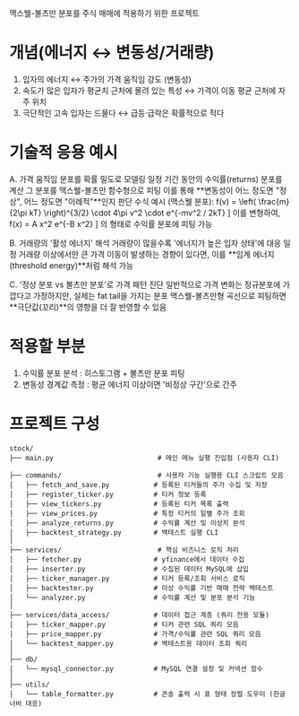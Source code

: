 맥스웰-볼츠만 분포를 주식 매매에 적용하기 위한 프로젝트

# 개념(에너지 ↔ 변동성/거래량)
 1. 입자의 에너지 ↔ 주가의 가격 움직임 강도 (변동성)
 2. 속도가 많은 입자가 평균치 근처에 몰려 있는 특성 ↔ 가격이 이동 평균 근처에 자주 위치
 3. 극단적인 고속 입자는 드물다 ↔ 급등·급락은 확률적으로 적다

# 기술적 응용 예시
A. 가격 움직임 분포를 확률 밀도로 모델링
  일정 기간 동안의 수익률(returns) 분포를 계산
  그 분포를 맥스웰-볼츠만 함수형으로 피팅
  이를 통해 **변동성이 어느 정도면 "정상", 어느 정도면 "이례적"**인지 판단
  수식 예시 (맥스웰 분포):
  f(v) = \left( \frac{m}{2\pi kT} \right)^{3/2} \cdot 4\pi v^2 \cdot e^{-mv^2 / 2kT}
  ]
  이를 변형하여,
  f(x) = A x^2 e^{-B x^2}
  ]
  의 형태로 수익률 분포에 피팅 가능

B. 거래량의 '활성 에너지' 해석
  거래량이 많을수록 '에너지가 높은 입자 상태'에 대응
  일정 거래량 이상에서만 큰 가격 이동이 발생하는 경향이 있다면, 이를 **임계 에너지(threshold energy)**처럼 해석 가능

C. '정상 분포 vs 볼츠만 분포'로 가격 패턴 진단
  일반적으로 가격 변화는 정규분포에 가깝다고 가정하지만, 실제는 fat tail을 가지는 분포
  맥스웰-볼츠만형 곡선으로 피팅하면 **극단값(꼬리)**의 영향을 더 잘 반영할 수 있음

# 적용할 부분
1. 수익률 분포 분석 : 히스토그램 + 볼츠만 분포 피팅
2. 변동성 경계값 측정 : 평균 에너지 이상이면 '비정상 구간'으로 간주

# 프로젝트 구성
```
stock/
├── main.py                          # 메인 메뉴 실행 진입점 (사용자 CLI)

├── commands/                        # 사용자 기능 실행용 CLI 스크립트 모음
│   ├── fetch_and_save.py           # 등록된 티커들의 주가 수집 및 저장
│   ├── register_ticker.py          # 티커 정보 등록
│   ├── view_tickers.py             # 등록된 티커 목록 출력
│   ├── view_prices.py              # 특정 티커의 일별 주가 조회
│   ├── analyze_returns.py          # 수익률 계산 및 이상치 분석
│   ├── backtest_strategy.py        # 백테스트 실행 CLI
│
├── services/                        # 핵심 비즈니스 로직 처리
│   ├── fetcher.py                  # yfinance에서 데이터 수집
│   ├── inserter.py                 # 수집된 데이터 MySQL에 삽입
│   ├── ticker_manager.py           # 티커 등록/조회 서비스 로직
│   ├── backtester.py               # 이상 수익률 기반 매매 전략 백테스트
│   └── analyzer.py                 # 수익률 계산 및 분포 분석 기능
│
├── services/data_access/           # 데이터 접근 계층 (쿼리 전용 모듈)
│   ├── ticker_mapper.py            # 티커 관련 SQL 쿼리 모음
│   ├── price_mapper.py             # 가격/수익률 관련 SQL 쿼리 모음
│   └── backtest_mapper.py          # 백테스트용 데이터 조회 쿼리
│
├── db/
│   └── mysql_connector.py          # MySQL 연결 설정 및 커넥션 함수
│
├── utils/
│   └── table_formatter.py          # 콘솔 출력 시 표 형태 정렬 도우미 (한글 너비 대응)

```
